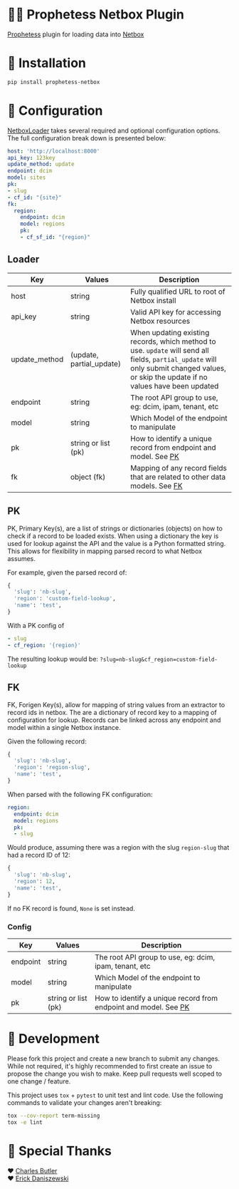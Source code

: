 # 🧙‍♀️ Prophetess Netbox Plugin

[Prophetess](https://github.com/vapor-ware/prophetess) plugin for loading data into [Netbox](https://github.com/netbox-community/netbox)

# 🚀 Installation

```sh
pip install prophetess-netbox
```

# 🔧 Configuration

[NetboxLoader](/prophetess_netbox/loader.py#L12) takes several required and optional configuration options. The full configuration break down is presented below:

```yaml
host: 'http://localhost:8000'
api_key: 123key
update_method: update
endpoint: dcim
model: sites
pk:
- slug
- cf_id: "{site}"
fk:
  region:
    endpoint: dcim
    model: regions
    pk:
    - cf_sf_id: "{region}"
```

## Loader

| Key           | Values                        | Description  |
| ------------- | ----------------------------- | ----- |
| host          | string                        | Fully qualified URL to root of Netbox install  |
| api_key       | string                        | Valid API key for accessing Netbox resources |
| update_method | (update, partial_update)      | When updating existing records, which method to use. `update` will send all fields, `partial_update` will only submit changed values, or skip the update if no values have been updated  |
| endpoint      | string                        | The root API group to use, eg: dcim, ipam, tenant, etc |
| model         | string                        | Which Model of the endpoint to manipulate |
| pk            | string or list (pk)           | How to identify a unique record from endpoint and model. See [PK](#pk) |
| fk            | object (fk)                   | Mapping of any record fields that are related to other data models. See [FK](#fk) |


## PK

PK, Primary Key(s), are a list of strings or dictionaries (objects) on how to check if a record to be loaded exists. When using a dictionary the key is used for lookup against the API and the value is a Python formatted string. This allows for flexibility in mapping parsed record to what Netbox assumes.

For example, given the parsed record of:

```python
{
  'slug': 'nb-slug',
  'region': 'custom-field-lookup',
  'name': 'test',
}
```

With a PK config of

```yaml
- slug
- cf_region: '{region}'
```

The resulting lookup would be: `?slug=nb-slug&cf_region=custom-field-lookup`

## FK

FK, Forigen Key(s), allow for mapping of string values from an extractor to record ids in netbox. The are a dictionary of record key to a mapping of configuration for lookup. Records can be linked across any endpoint and model within a single Netbox instance.

Given the following record:

```python
{
  'slug': 'nb-slug',
  'region': 'region-slug',
  'name': 'test',
}
```

When parsed with the following FK configuration:

```yaml
region:
  endpoint: dcim
  model: regions
  pk:
  - slug
```

Would produce, assuming there was a region with the slug `region-slug` that had a record ID of 12:

```python
{
  'slug': 'nb-slug',
  'region': 12,
  'name': 'test',
}
```

If no FK record is found, `None` is set instead.

### Config

| Key           | Values                        | Description  |
| ------------- | ----------------------------- | ----- |
| endpoint      | string                        | The root API group to use, eg: dcim, ipam, tenant, etc |
| model         | string                        | Which Model of the endpoint to manipulate |
| pk            | string or list (pk)           | How to identify a unique record from endpoint and model. See [PK](#pk) |


# 🧰 Development

Please fork this project and create a new branch to submit any changes. While not required, it's highly recommended to first create an issue to propose the change you wish to make. Keep pull requests well scoped to one change / feature.

This project uses `tox` + `pytest` to unit test and lint code. Use the following commands to validate your changes aren't breaking:

```sh
tox --cov-report term-missing
tox -e lint
```

# 🎉 Special Thanks

:heart: [Charles Butler](https://github.com/lazypower)  
:heart: [Erick Daniszewski](https://github.com/edaniszewski)  
